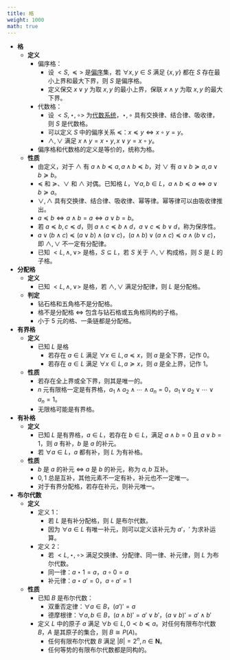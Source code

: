 ```yaml
---
title: 格
weight: 1000
math: true
---
```


- **格**
    - **定义**
        - 偏序格：
            - 设 $<S,\preceq>$ 是[偏序](/notes/docs/mathematics/discrete-mathematics/binary-relationship#kynj0r)集，若 $\forall x,y \in S$ 满足 $\{x,y\}$ 都在 $S$ 存在最小上界和最大下界，则 $S$ 是偏序格。
            - 定义保交 $x \lor y$ 为取 $x,y$ 的最小上界，保联 $x \land y$ 为取 $x,y$ 的最大下界。
        - 代数格：
            - 设 $<S,\star,\circ>$ 为[代数系统](/notes/docs/mathematics/discrete-mathematics/algebraic-system)，$\star,\circ$ 具有交换律、结合律、吸收律，则 $S$ 是代数格。
            - 可以定义 $S$ 中的偏序关系 $\preceq$：$x \preceq y \iff x \circ y = y$。
            - $\land,\lor$ 满足 $x\land y = x \star y,x\lor y = x \circ y$。
        - 偏序格和代数格的定义是等价的，统称为格。
    - **性质**
        - 由定义，对于 $\land$ 有 $a \land b \preceq a,a\land b \preceq b$，对 $\lor$ 有 $a \lor b \succeq a, a\lor b \succeq b$。
        - $\preceq$ 和 $\succeq$、$\lor$ 和 $\land$ 对偶。已知格 $L$，$\forall a,b\in L$，$a\land b \preceq a \iff a \lor b \succeq a$。
        - $\lor,\land$ 具有交换律、结合律、吸收律、幂等律。幂等律可以由吸收律推出。
        - $a \preceq b \iff a \land b = a \iff a \lor b = b$。
        - 若 $a \preceq b,c \preceq d$，则 $a \land c \preceq b \land d$，$a \lor c \preceq b \lor d$，称为保序性。
        - $a \lor (b \land c) \preceq (a \lor b) \land (a \lor c)$，$(a \land b) \lor (a \land c) \preceq a \land (b \lor c)$，即 $\land,\lor$ 不一定有分配律。
        - 已知 $<L,\land,\lor>$ 是格，$S \subseteq L$，若 $S$ 关于 $\land,\lor$ 构成格，则 $S$ 是 $L$ 的子格。
- **分配格**
    - **定义**
        - 已知 $<L,\land,\lor>$ 是格，若 $\land,\lor$ 满足分配律，则 $L$ 是分配格。
    - **判定**
        - 钻石格和五角格不是分配格。
        - 格不是分配格 $\iff$ 包含与钻石格或五角格同构的子格。
        - 小于 $5$ 元的格、一条链都是分配格。
- **有界格**
    - **定义**
        - 已知 $L$ 是格
            - 若存在 $a\in L$ 满足 $\forall x \in L,a \preceq x$，则 $a$ 是全下界，记作 $0$。
            - 若存在 $a\in L$ 满足 $\forall x \in L,a \succeq x$，则 $a$ 是全上界，记作 $1$。
    - **性质**
        - 若存在全上界或全下界，则其是唯一的。
        - $n$ 元有限格一定是有界格，$a_1 \land a_2 \land \cdots \land a_n = 0$，$a_1 \lor a_2 \lor \cdots \lor a_n = 1$。
        - 无限格可能是有界格。
- **有补格**
    - **定义**
        - 已知 $L$ 是有界格，$a\in L$，若存在 $b \in L$，满足 $a \land b = 0$ 且 $a \lor b = 1$，则 $a$ 有补，$b$ 是 $a$ 的补元。
        - 若 $\forall a \in L$，$a$ 都有补，则 $L$ 为有补格。
    - **性质**
        - $b$ 是 $a$ 的补元 $\iff$ $a$ 是 $b$ 的补元，称为 $a,b$ 互补。
        - $0,1$ 总是互补，其他元素不一定有补，补元也不一定唯一。
        - 对于有界分配格，若存在补元，则补元唯一。
- **布尔代数** <span id="l7cahh"></span>
    - **定义**
        - 定义 1：
            - 若 $L$ 是有补分配格，则 $L$ 是布尔代数。
            - 因为 $\forall a \in L$ 有唯一补元，则可以定义该补元为 $a'$，$'$ 为求补运算。
        - 定义 2：
            - 若 $<L,\star,\circ>$ 满足交换律、分配律、同一律、补元律，则 $L$ 为布尔代数。
            - 同一律：$a \star 1=a$，$a\circ 0=a$
            - 补元律：$a\star a'=0$，$a\circ a'=1$
    - **性质**
        - 已知 $B$ 是布尔代数：
            - 双重否定律：$\forall a \in B$，$(a')'=a$
            - 德摩根律：$\forall a,b\in B$，$(a \land b)' = a' \lor b'$，$(a \lor b)' = a' \land b'$
        - 定义 $L$ 中的原子 $a$ 满足 $\forall b\in L,0\prec b\preceq a$。对任何有限布尔代数 $B$，$A$ 是其原子的集合，则 $B \cong P(A)$。
            - 任何有限布尔代数 $B$ 满足 $|B|=2^n,n\in \mathrm{\boldsymbol N}$。
            - 任何等势的有限布尔代数都是同构的。
